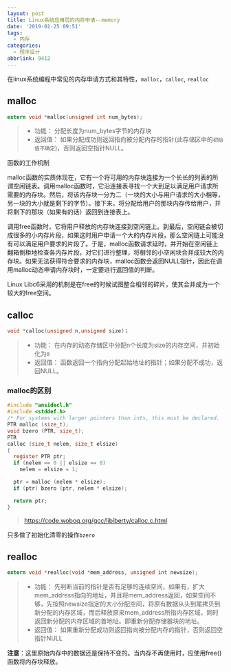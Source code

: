 ```yaml
---
layout: post
title: Linux系统应用层的内存申请--memory
date: '2019-01-25 09:51'
tags:
  - 内存
categories:
  - 程序设计
abbrlink: 9412
---
```


在linux系统编程中常见的内存申请方式和其特性，`malloc`，`calloc`, `realloc`


<!--more-->

## malloc

``` C
extern void *malloc(unsigned int num_bytes);
```
> - 功能： 分配长度为num_bytes字节的内存块
> - 返回值： 如果分配成功则返回指向被分配内存的指针(此存储区中的`初始值不确定`)，否则返回空指针NULL。

函数的工作机制

malloc函数的实质体现在，它有一个将可用的内存块连接为一个长长的列表的所谓空闲链表。调用malloc函数时，它沿连接表寻找一个大到足以满足用户请求所需要的内存块。然后，将该内存块一分为二（一块的大小与用户请求的大小相等，另一块的大小就是剩下的字节）。接下来，将分配给用户的那块内存传给用户，并将剩下的那块（如果有的话）返回到连接表上。

调用free函数时，它将用户释放的内存块连接到空闲链上。到最后，空闲链会被切成很多的小内存片段，如果这时用户申请一个大的内存片段，那么空闲链上可能没有可以满足用户要求的片段了。于是，malloc函数请求延时，并开始在空闲链上翻箱倒柜地检查各内存片段，对它们进行整理，将相邻的小空闲块合并成较大的内存块。如果无法获得符合要求的内存块，malloc函数会返回NULL指针，因此在调用malloc动态申请内存块时，一定要进行返回值的判断。

Linux Libc6采用的机制是在free的时候试图整合相邻的碎片，使其合并成为一个较大的free空间。


## calloc

``` C
void *calloc(unsigned n,unsigned size)；
```
> - 功能： 在内存的动态存储区中分配n个长度为size的内存空间，并初始化为`0`
> - 返回值： 函数返回一个指向分配起始地址的指针；如果分配不成功，返回NULL。

### malloc的区别

``` C
#include "ansidecl.h"
#include <stddef.h>
/* For systems with larger pointers than ints, this must be declared.  */
PTR malloc (size_t);
void bzero (PTR, size_t);
PTR
calloc (size_t nelem, size_t elsize)
{
  register PTR ptr;
  if (nelem == 0 || elsize == 0)
    nelem = elsize = 1;

  ptr = malloc (nelem * elsize);
  if (ptr) bzero (ptr, nelem * elsize);

  return ptr;
}
```
> https://code.woboq.org/gcc/libiberty/calloc.c.html

只多做了初始化清零的操作`bzero`

## realloc

``` C
extern void *realloc(void *mem_address, unsigned int newsize);
```
> - 功能： 先判断当前的指针是否有足够的连续空间，如果有，扩大mem_address指向的地址，并且将mem_address返回，如果空间不够，先按照newsize指定的大小分配空间，将原有数据从头到尾拷贝到新分配的内存区域，而后释放原来mem_address所指内存区域，同时返回新分配的内存区域的首地址。即重新分配存储器块的地址。
> - 返回值： 如果重新分配成功则返回指向被分配内存的指针，否则返回空指针NULL

**注意**：这里原始内存中的数据还是保持不变的。当内存不再使用时，应使用free()函数将内存块释放。
